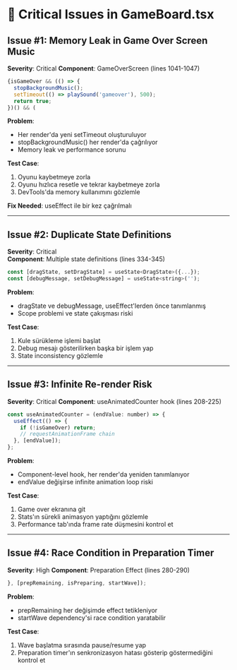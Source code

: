 # 🚨 Critical Issues in GameBoard.tsx

## Issue #1: Memory Leak in Game Over Screen Music
**Severity**: Critical
**Component**: GameOverScreen (lines 1041-1047)
```javascript
{isGameOver && (() => {
  stopBackgroundMusic();
  setTimeout(() => playSound('gameover'), 500);
  return true;
})() && (
```
**Problem**: 
- Her render'da yeni setTimeout oluşturuluyor
- stopBackgroundMusic() her render'da çağrılıyor
- Memory leak ve performance sorunu

**Test Case**:
1. Oyunu kaybetmeye zorla
2. Oyunu hızlıca resetle ve tekrar kaybetmeye zorla
3. DevTools'da memory kullanımını gözlemle

**Fix Needed**: useEffect ile bir kez çağrılmalı

---

## Issue #2: Duplicate State Definitions
**Severity**: Critical  
**Component**: Multiple state definitions (lines 334-345)
```javascript
const [dragState, setDragState] = useState<DragState>({...});
const [debugMessage, setDebugMessage] = useState<string>('');
```
**Problem**:
- dragState ve debugMessage, useEffect'lerden önce tanımlanmış
- Scope problemi ve state çakışması riski

**Test Case**:
1. Kule sürükleme işlemi başlat
2. Debug mesajı gösterilirken başka bir işlem yap
3. State inconsistency gözlemle

---

## Issue #3: Infinite Re-render Risk
**Severity**: Critical
**Component**: useAnimatedCounter hook (lines 208-225)
```javascript
const useAnimatedCounter = (endValue: number) => {
  useEffect(() => {
    if (!isGameOver) return;
    // requestAnimationFrame chain
  }, [endValue]);
};
```
**Problem**:
- Component-level hook, her render'da yeniden tanımlanıyor
- endValue değişirse infinite animation loop riski

**Test Case**:
1. Game over ekranına git
2. Stats'ın sürekli animasyon yaptığını gözlemle
3. Performance tab'ında frame rate düşmesini kontrol et

---

## Issue #4: Race Condition in Preparation Timer
**Severity**: High
**Component**: Preparation Effect (lines 280-290)
```javascript
}, [prepRemaining, isPreparing, startWave]);
```
**Problem**:
- prepRemaining her değişimde effect tetikleniyor
- startWave dependency'si race condition yaratabilir

**Test Case**:
1. Wave başlatma sırasında pause/resume yap
2. Preparation timer'ın senkronizasyon hatası gösterip göstermediğini kontrol et 